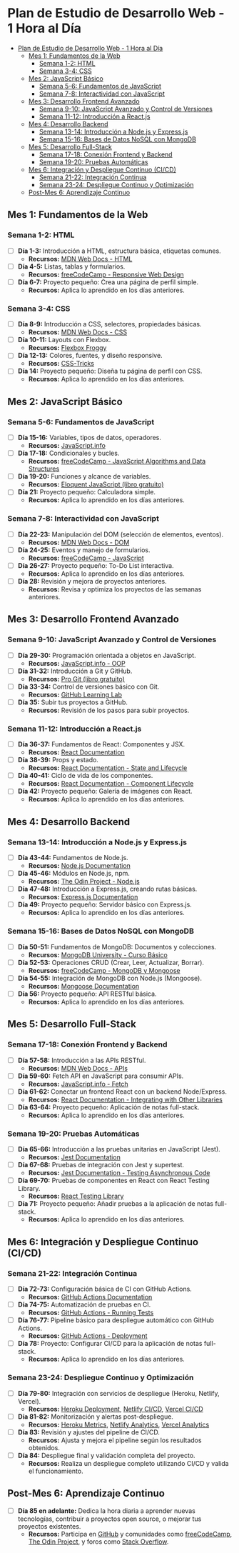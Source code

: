 # Plan de Estudio de Desarrollo Web - 1 Hora al Día

- [Plan de Estudio de Desarrollo Web - 1 Hora al Día](#plan-de-estudio-de-desarrollo-web---1-hora-al-día)
  - [Mes 1: Fundamentos de la Web](#mes-1-fundamentos-de-la-web)
    - [Semana 1-2: HTML](#semana-1-2-html)
    - [Semana 3-4: CSS](#semana-3-4-css)
  - [Mes 2: JavaScript Básico](#mes-2-javascript-básico)
    - [Semana 5-6: Fundamentos de JavaScript](#semana-5-6-fundamentos-de-javascript)
    - [Semana 7-8: Interactividad con JavaScript](#semana-7-8-interactividad-con-javascript)
  - [Mes 3: Desarrollo Frontend Avanzado](#mes-3-desarrollo-frontend-avanzado)
    - [Semana 9-10: JavaScript Avanzado y Control de Versiones](#semana-9-10-javascript-avanzado-y-control-de-versiones)
    - [Semana 11-12: Introducción a React.js](#semana-11-12-introducción-a-reactjs)
  - [Mes 4: Desarrollo Backend](#mes-4-desarrollo-backend)
    - [Semana 13-14: Introducción a Node.js y Express.js](#semana-13-14-introducción-a-nodejs-y-expressjs)
    - [Semana 15-16: Bases de Datos NoSQL con MongoDB](#semana-15-16-bases-de-datos-nosql-con-mongodb)
  - [Mes 5: Desarrollo Full-Stack](#mes-5-desarrollo-full-stack)
    - [Semana 17-18: Conexión Frontend y Backend](#semana-17-18-conexión-frontend-y-backend)
    - [Semana 19-20: Pruebas Automáticas](#semana-19-20-pruebas-automáticas)
  - [Mes 6: Integración y Despliegue Continuo (CI/CD)](#mes-6-integración-y-despliegue-continuo-cicd)
    - [Semana 21-22: Integración Continua](#semana-21-22-integración-continua)
    - [Semana 23-24: Despliegue Continuo y Optimización](#semana-23-24-despliegue-continuo-y-optimización)
  - [Post-Mes 6: Aprendizaje Continuo](#post-mes-6-aprendizaje-continuo)

## Mes 1: Fundamentos de la Web

### Semana 1-2: HTML

- [ ] **Día 1-3:** Introducción a HTML, estructura básica, etiquetas comunes.
  - **Recursos:**
    [MDN Web Docs - HTML](https://developer.mozilla.org/es/docs/Web/HTML)
- [ ] **Día 4-5:** Listas, tablas y formularios.
  - **Recursos:**
    [freeCodeCamp - Responsive Web Design](https://www.freecodecamp.org/learn/2022/responsive-web-design)
- [ ] **Día 6-7:** Proyecto pequeño: Crea una página de perfil simple.
  - **Recursos:** Aplica lo aprendido en los días anteriores.

### Semana 3-4: CSS

- [ ] **Día 8-9:** Introducción a CSS, selectores, propiedades básicas.
  - **Recursos:**
    [MDN Web Docs - CSS](https://developer.mozilla.org/es/docs/Web/CSS)
- [ ] **Día 10-11:** Layouts con Flexbox.
  - **Recursos:** [Flexbox Froggy](https://flexboxfroggy.com/)
- [ ] **Día 12-13:** Colores, fuentes, y diseño responsive.
  - **Recursos:** [CSS-Tricks](https://css-tricks.com/)
- [ ] **Día 14:** Proyecto pequeño: Diseña tu página de perfil con CSS.
  - **Recursos:** Aplica lo aprendido en los días anteriores.

## Mes 2: JavaScript Básico

### Semana 5-6: Fundamentos de JavaScript

- [ ] **Día 15-16:** Variables, tipos de datos, operadores.
  - **Recursos:** [JavaScript.info](https://javascript.info/)
- [ ] **Día 17-18:** Condicionales y bucles.
  - **Recursos:**
    [freeCodeCamp - JavaScript Algorithms and Data Structures](https://www.freecodecamp.org/learn/javascript-algorithms-and-data-structures/)
- [ ] **Día 19-20:** Funciones y alcance de variables.
  - **Recursos:**
    [Eloquent JavaScript (libro gratuito)](https://eloquentjavascript.net/)
- [ ] **Día 21:** Proyecto pequeño: Calculadora simple.
  - **Recursos:** Aplica lo aprendido en los días anteriores.

### Semana 7-8: Interactividad con JavaScript

- [ ] **Día 22-23:** Manipulación del DOM (selección de elementos, eventos).
  - **Recursos:**
    [MDN Web Docs - DOM](https://developer.mozilla.org/es/docs/Web/API/Document_Object_Model/Introduction)
- [ ] **Día 24-25:** Eventos y manejo de formularios.
  - **Recursos:**
    [freeCodeCamp - JavaScript](https://www.freecodecamp.org/learn/javascript-algorithms-and-data-structures/)
- [ ] **Día 26-27:** Proyecto pequeño: To-Do List interactiva.
  - **Recursos:** Aplica lo aprendido en los días anteriores.
- [ ] **Día 28:** Revisión y mejora de proyectos anteriores.
  - **Recursos:** Revisa y optimiza los proyectos de las semanas anteriores.

## Mes 3: Desarrollo Frontend Avanzado

### Semana 9-10: JavaScript Avanzado y Control de Versiones

- [ ] **Día 29-30:** Programación orientada a objetos en JavaScript.
  - **Recursos:**
    [JavaScript.info - OOP](https://javascript.info/object-oriented-programming)
- [ ] **Día 31-32:** Introducción a Git y GitHub.
  - **Recursos:** [Pro Git (libro gratuito)](https://git-scm.com/book/en/v2)
- [ ] **Día 33-34:** Control de versiones básico con Git.
  - **Recursos:** [GitHub Learning Lab](https://lab.github.com/)
- [ ] **Día 35:** Subir tus proyectos a GitHub.
  - **Recursos:** Revisión de los pasos para subir proyectos.

### Semana 11-12: Introducción a React.js

- [ ] **Día 36-37:** Fundamentos de React: Componentes y JSX.
  - **Recursos:**
    [React Documentation](https://reactjs.org/docs/getting-started.html)
- [ ] **Día 38-39:** Props y estado.
  - **Recursos:**
    [React Documentation - State and Lifecycle](https://reactjs.org/docs/state-and-lifecycle.html)
- [ ] **Día 40-41:** Ciclo de vida de los componentes.
  - **Recursos:**
    [React Documentation - Component Lifecycle](https://reactjs.org/docs/react-component.html#the-component-lifecycle)
- [ ] **Día 42:** Proyecto pequeño: Galería de imágenes con React.
  - **Recursos:** Aplica lo aprendido en los días anteriores.

## Mes 4: Desarrollo Backend

### Semana 13-14: Introducción a Node.js y Express.js

- [ ] **Día 43-44:** Fundamentos de Node.js.
  - **Recursos:** [Node.js Documentation](https://nodejs.org/es/docs/)
- [ ] **Día 45-46:** Módulos en Node.js, npm.
  - **Recursos:**
    [The Odin Project - Node.js](https://www.theodinproject.com/paths/full-stack-javascript/courses/nodejs)
- [ ] **Día 47-48:** Introducción a Express.js, creando rutas básicas.
  - **Recursos:** [Express.js Documentation](https://expressjs.com/)
- [ ] **Día 49:** Proyecto pequeño: Servidor básico con Express.js.
  - **Recursos:** Aplica lo aprendido en los días anteriores.

### Semana 15-16: Bases de Datos NoSQL con MongoDB

- [ ] **Día 50-51:** Fundamentos de MongoDB: Documentos y colecciones.
  - **Recursos:**
    [MongoDB University - Curso Básico](https://university.mongodb.com/)
- [ ] **Día 52-53:** Operaciones CRUD (Crear, Leer, Actualizar, Borrar).
  - **Recursos:**
    [freeCodeCamp - MongoDB y Mongoose](https://www.freecodecamp.org/learn/back-end-development-and-apis/mongodb-and-mongoose/)
- [ ] **Día 54-55:** Integración de MongoDB con Node.js (Mongoose).
  - **Recursos:** [Mongoose Documentation](https://mongoosejs.com/docs/)
- [ ] **Día 56:** Proyecto pequeño: API RESTful básica.
  - **Recursos:** Aplica lo aprendido en los días anteriores.

## Mes 5: Desarrollo Full-Stack

### Semana 17-18: Conexión Frontend y Backend

- [ ] **Día 57-58:** Introducción a las APIs RESTful.
  - **Recursos:**
    [MDN Web Docs - APIs](https://developer.mozilla.org/es/docs/Web/API)
- [ ] **Día 59-60:** Fetch API en JavaScript para consumir APIs.
  - **Recursos:** [JavaScript.info - Fetch](https://javascript.info/fetch)
- [ ] **Día 61-62:** Conectar un frontend React con un backend Node/Express.
  - **Recursos:**
    [React Documentation - Integrating with Other Libraries](https://reactjs.org/docs/integrating-with-other-libraries.html)
- [ ] **Día 63-64:** Proyecto pequeño: Aplicación de notas full-stack.
  - **Recursos:** Aplica lo aprendido en los días anteriores.

### Semana 19-20: Pruebas Automáticas

- [ ] **Día 65-66:** Introducción a las pruebas unitarias en JavaScript (Jest).
  - **Recursos:** [Jest Documentation](https://jestjs.io/docs/getting-started)
- [ ] **Día 67-68:** Pruebas de integración con Jest y supertest.
  - **Recursos:**
    [Jest Documentation - Testing Asynchronous Code](https://jestjs.io/docs/asynchronous)
- [ ] **Día 69-70:** Pruebas de componentes en React con React Testing Library.
  - **Recursos:**
    [React Testing Library](https://testing-library.com/docs/react-testing-library/intro/)
- [ ] **Día 71:** Proyecto pequeño: Añadir pruebas a la aplicación de notas
      full-stack.
  - **Recursos:** Aplica lo aprendido en los días anteriores.

## Mes 6: Integración y Despliegue Continuo (CI/CD)

### Semana 21-22: Integración Continua

- [ ] **Día 72-73:** Configuración básica de CI con GitHub Actions.
  - **Recursos:**
    [GitHub Actions Documentation](https://docs.github.com/en/actions)
- [ ] **Día 74-75:** Automatización de pruebas en CI.
  - **Recursos:**
    [GitHub Actions - Running Tests](https://docs.github.com/en/actions/automating-builds-and-tests/running-tests)
- [ ] **Día 76-77:** Pipeline básico para despliegue automático con GitHub
      Actions.
  - **Recursos:**
    [GitHub Actions - Deployment](https://docs.github.com/en/actions/deployment)
- [ ] **Día 78:** Proyecto: Configurar CI/CD para la aplicación de notas
      full-stack.
  - **Recursos:** Aplica lo aprendido en los días anteriores.

### Semana 23-24: Despliegue Continuo y Optimización

- [ ] **Día 79-80:** Integración con servicios de despliegue (Heroku, Netlify,
      Vercel).
  - **Recursos:**
    [Heroku Deployment](https://devcenter.heroku.com/articles/github-integration),
    [Netlify CI/CD](https://docs.netlify.com/configure-builds/continuous-deployment/),
    [Vercel CI/CD](https://vercel.com/docs/concepts/git)
- [ ] **Día 81-82:** Monitorización y alertas post-despliegue.
  - **Recursos:**
    [Heroku Metrics](https://devcenter.heroku.com/articles/metrics),
    [Netlify Analytics](https://www.netlify.com/products/analytics/),
    [Vercel Analytics](https://vercel.com/analytics)
- [ ] **Día 83:** Revisión y ajustes del pipeline de CI/CD.
  - **Recursos:** Ajusta y mejora el pipeline según los resultados obtenidos.
- [ ] **Día 84:** Despliegue final y validación completa del proyecto.
  - **Recursos:** Realiza un despliegue completo utilizando CI/CD y valida el
    funcionamiento.

## Post-Mes 6: Aprendizaje Continuo

- [ ] **Día 85 en adelante:** Dedica la hora diaria a aprender nuevas
      tecnologías, contribuir a proyectos open source, o mejorar tus proyectos
      existentes.
  - **Recursos:** Participa en [GitHub](https://github.com/) y comunidades como
    [freeCodeCamp](https://www.freecodecamp.org/),
    [The Odin Project](https://www.theodinproject.com/), y foros como
    [Stack Overflow](https://stackoverflow.com/).
